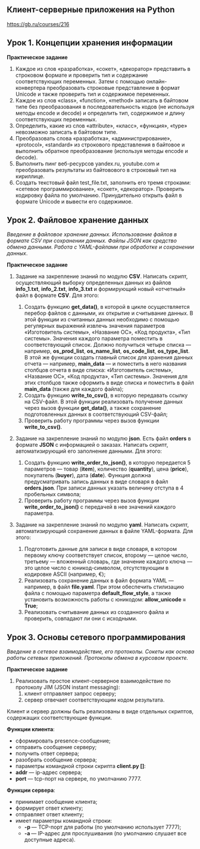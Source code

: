 Клиент-серверные приложения на Python
---
https://gb.ru/courses/216

## Урок 1. Концепции хранения информации

**Практическое задание**
1. Каждое из слов «разработка», «сокет», «декоратор» представить в строковом формате и проверить тип и содержание соответствующих переменных. Затем с помощью онлайн-конвертера преобразовать строковые представление в формат Unicode и также проверить тип и содержимое переменных.
2. Каждое из слов «class», «function», «method» записать в байтовом типе без преобразования в последовательность кодов (не используя методы encode и decode) и определить тип, содержимое и длину соответствующих переменных.
3. Определить, какие из слов «attribute», «класс», «функция», «type» невозможно записать в байтовом типе.
4. Преобразовать слова «разработка», «администрирование», «protocol», «standard» из строкового представления в байтовое и выполнить обратное преобразование (используя методы encode и decode).
5. Выполнить пинг веб-ресурсов yandex.ru, youtube.com и преобразовать результаты из байтовового в строковый тип на кириллице.
6. Создать текстовый файл test_file.txt, заполнить его тремя строками: «сетевое программирование», «сокет», «декоратор». Проверить кодировку файла по умолчанию. Принудительно открыть файл в формате Unicode и вывести его содержимое.



## Урок 2. Файловое хранение данных

*Введение в файловое хранение данных. Использование файлов в формате CSV при сохранении данных. Файлы JSON как средство обмена данными. Работа с YAML-файлами при обработке и сохранении данных*.

**Практическое задание**

1. Задание на закрепление     знаний по модулю **CSV**. Написать     скрипт, осуществляющий выборку определенных данных из файлов **info_1.txt**, **info_2.txt**, **info_3.txt**     и формирующий новый «отчетный» файл в формате **CSV**. Для этого:
   1. Создать функцию **get_data()**, в которой в цикле      осуществляется перебор файлов с данными, их открытие и считывание данных.      В этой функции из считанных данных необходимо с помощью регулярных      выражений извлечь значения параметров «Изготовитель системы», «Название ОС», «Код продукта», «Тип      системы». Значения каждого параметра поместить в соответствующий список.      Должно получиться четыре списка — например, **os_prod_list**, **os_name_list**,      **os_code_list**, **os_type_list**. В этой же функции      создать главный список для хранения данных отчета — например, **main_data** — и поместить в него      названия столбцов отчета в виде списка: «Изготовитель системы», «Название      ОС», «Код продукта», «Тип системы». Значения для этих столбцов также      оформить в виде списка и поместить в файл **main_data** (также для каждого файла);
   2. Создать функцию **write_to_csv()**, в которую      передавать ссылку на CSV-файл. В этой функции реализовать получение      данных через вызов функции **get_data()**,      а также сохранение подготовленных данных в соответствующий CSV-файл;
   3. Проверить работу      программы через вызов функции **write_to_csv()**.

2. Задание на закрепление     знаний по модулю **json**. Есть     файл **orders** в формате **JSON** с информацией о заказах.     Написать скрипт, автоматизирующий его заполнение данными. Для этого:

   1. Создать функцию **write_order_to_json()**, в которую      передается 5 параметров — товар (**item**),      количество (**quantity**), цена (**price**), покупатель (**buyer**), дата (**date**). Функция должна      предусматривать запись данных в виде словаря в файл **orders.json**. При записи данных указать величину отступа в 4      пробельных символа;
   2. Проверить работу      программы через вызов функции **write_order_to_json()**      с передачей в нее значений каждого параметра.

3. Задание на закрепление     знаний по модулю **yaml**. Написать     скрипт, автоматизирующий сохранение данных в файле YAML-формата. Для     этого:

   1. Подготовить данные для      записи в виде словаря, в котором первому ключу соответствует список,      второму — целое число, третьему — вложенный словарь, где значение каждого      ключа — это целое число с юникод-символом, отсутствующим в кодировке      ASCII (например, €);
   2. Реализовать сохранение      данных в файл формата YAML — например, в файл **file.yaml**. При этом обеспечить стилизацию файла с помощью      параметра **default_flow_style**,      а также установить возможность работы с юникодом: **allow_unicode = True**;
   3. Реализовать считывание      данных из созданного файла и проверить, совпадают ли они с исходными.

## Урок 3. Основы сетевого программирования

*Введение в сетевое взаимодействие, его протоколы. Сокеты как основа работы сетевых приложений. Протоколы обмена в курсовом проекте.*

**Практическое задание**

1. Реализовать простое клиент-серверное взаимодействие по протоколу JIM (JSON instant messaging):
   1. клиент отправляет запрос серверу;
   2. сервер отвечает соответствующим кодом результата.

Клиент и сервер должны быть реализованы в виде отдельных скриптов, содержащих соответствующие функции.

**Функции клиента**:
-   сформировать presence-сообщение;
-   отправить сообщение серверу;
-   получить ответ сервера;
-   разобрать сообщение сервера;
-   параметры командной строки скрипта **client.py <addr> [<port>]**:
  - **addr** — ip-адрес сервера;
  - **port** — tcp-порт на сервере, по умолчанию 7777.

**Функции сервера**:
- принимает сообщение клиента;
- формирует ответ клиенту;
- отправляет ответ клиенту;
- имеет параметры командной строки:
  - **-p <port>** — TCP-порт для работы (по умолчанию использует 7777);
  - **-a <addr>** — IP-адрес для прослушивания (по умолчанию слушает все доступные адреса).



